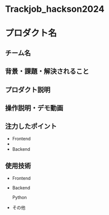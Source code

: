 # Trackjob_hackson2024

# プロダクト名


## チーム名



## 背景・課題・解決されること

## プロダクト説明

<!-- 開発したプロダクトの説明を入力してください -->


## 操作説明・デモ動画



## 注力したポイント

- Frontend
- 
- Backend

## 使用技術
- Frontend

- Backend

  Python

- その他
